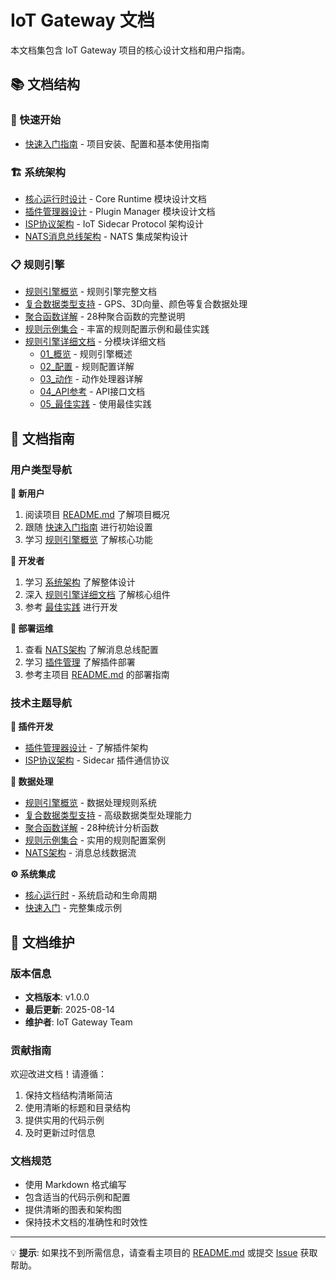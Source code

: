 # IoT Gateway 文档

本文档集包含 IoT Gateway 项目的核心设计文档和用户指南。

## 📚 文档结构

### 🚀 快速开始
- [快速入门指南](quick_start.md) - 项目安装、配置和基本使用指南

### 🏗️ 系统架构
- [核心运行时设计](core_runtime.md) - Core Runtime 模块设计文档
- [插件管理器设计](plugin_manager.md) - Plugin Manager 模块设计文档  
- [ISP协议架构](isp_architecture.md) - IoT Sidecar Protocol 架构设计
- [NATS消息总线架构](nats_architecture.md) - NATS 集成架构设计

### 📋 规则引擎
- [规则引擎概览](rule_engine.md) - 规则引擎完整文档
- [复合数据类型支持](complex_data_types.md) - GPS、3D向量、颜色等复合数据处理
- [聚合函数详解](aggregation_functions.md) - 28种聚合函数的完整说明
- [规则示例集合](rule_examples.md) - 丰富的规则配置示例和最佳实践
- [规则引擎详细文档](rule_engine/) - 分模块详细文档
  - [01_概览](rule_engine/01_overview.md) - 规则引擎概述
  - [02_配置](rule_engine/02_configuration.md) - 规则配置详解
  - [03_动作](rule_engine/03_actions.md) - 动作处理器详解
  - [04_API参考](rule_engine/04_api_reference.md) - API接口文档
  - [05_最佳实践](rule_engine/05_best_practices.md) - 使用最佳实践

## 🎯 文档指南

### 用户类型导航

**📱 新用户**
1. 阅读项目 [README.md](../README.md) 了解项目概况
2. 跟随 [快速入门指南](quick_start.md) 进行初始设置
3. 学习 [规则引擎概览](rule_engine.md) 了解核心功能

**🔧 开发者**
1. 学习 [系统架构](#🏗️-系统架构) 了解整体设计
2. 深入 [规则引擎详细文档](rule_engine/) 了解核心组件
3. 参考 [最佳实践](rule_engine/05_best_practices.md) 进行开发

**🚀 部署运维**
1. 查看 [NATS架构](nats_architecture.md) 了解消息总线配置
2. 学习 [插件管理](plugin_manager.md) 了解插件部署
3. 参考主项目 [README.md](../README.md) 的部署指南

### 技术主题导航

**🔌 插件开发**
- [插件管理器设计](plugin_manager.md) - 了解插件架构
- [ISP协议架构](isp_architecture.md) - Sidecar 插件通信协议

**📡 数据处理**  
- [规则引擎概览](rule_engine.md) - 数据处理规则系统
- [复合数据类型支持](complex_data_types.md) - 高级数据类型处理能力
- [聚合函数详解](aggregation_functions.md) - 28种统计分析函数
- [规则示例集合](rule_examples.md) - 实用的规则配置案例
- [NATS架构](nats_architecture.md) - 消息总线数据流

**⚙️ 系统集成**
- [核心运行时](core_runtime.md) - 系统启动和生命周期
- [快速入门](quick_start.md) - 完整集成示例

## 📝 文档维护

### 版本信息
- **文档版本**: v1.0.0
- **最后更新**: 2025-08-14
- **维护者**: IoT Gateway Team

### 贡献指南
欢迎改进文档！请遵循：
1. 保持文档结构清晰简洁
2. 使用清晰的标题和目录结构
3. 提供实用的代码示例
4. 及时更新过时信息

### 文档规范
- 使用 Markdown 格式编写
- 包含适当的代码示例和配置
- 提供清晰的图表和架构图
- 保持技术文档的准确性和时效性

---

💡 **提示**: 如果找不到所需信息，请查看主项目的 [README.md](../README.md) 或提交 [Issue](https://github.com/y001j/IoT_Gateway/issues) 获取帮助。
